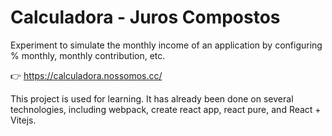 # Calculadora - Juros Compostos

Experiment to simulate the monthly income of an application by configuring % monthly, monthly contribution, etc.

:point_right: https://calculadora.nossomos.cc/

This project is used for learning. It has already been done on several technologies, including webpack, create react app, react pure, and React + Vitejs.
